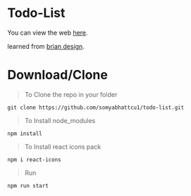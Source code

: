 # Todo-List

You can view the web [here](https://serene-banoffee-73c3b8.netlify.app/).

learned from [brian design](https://www.youtube.com/watch?v=E1E08i2UJGI).

# Download/Clone

> To Clone the repo in your folder

```
git clone https://github.com/somyabhattcu1/todo-list.git
```

>To Install node_modules
```
npm install  
```
>To Install react icons pack

```
npm i react-icons
```

>Run
```
npm run start
```
> 
